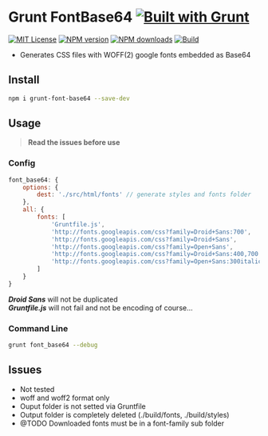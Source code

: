 # Grunt FontBase64 [![Built with Grunt][grunt-img]](http://gruntjs.com/)

[![MIT License][license-img]][license-url] [![NPM version][npm-version-img]][npm-url] [![NPM downloads][npm-downloads-img]][npm-url] [![Build][travis-img]][travis-url]

* Generates CSS files with WOFF(2) google fonts embedded as Base64

## Install

```bash
npm i grunt-font-base64 --save-dev
```

## Usage

> **Read the issues before use**

### Config
```javascript
font_base64: {
    options: {
        dest: './src/html/fonts' // generate styles and fonts folder
    },
    all: {
        fonts: [
            'Gruntfile.js',
            'http://fonts.googleapis.com/css?family=Droid+Sans:700',
            'http://fonts.googleapis.com/css?family=Droid+Sans',
            'http://fonts.googleapis.com/css?family=Open+Sans',
            'http://fonts.googleapis.com/css?family=Droid+Sans:400,700',
            'http://fonts.googleapis.com/css?family=Open+Sans:300italic,400italic,600italic,700italic,800italic,400,300,600,700,800'
        ]
    }
}
```
***Droid Sans*** will not be duplicated<br/>
***Gruntfile.js*** will not fail and not be encoding of course...<br/>

### Command Line
```bash
grunt font_base64 --debug
```

## Issues

- Not tested
- woff and woff2 format only
- Ouput folder is not setted via Gruntfile
- Output folder is completely deleted (./build/fonts, ./build/styles)
- @TODO Downloaded fonts must be in a font-family sub folder

[grunt-img]: https://cdn.gruntjs.com/builtwith.png
[license-img]: http://img.shields.io/badge/license-MIT-blue.svg?style=flat-square
[license-url]: LICENSE-MIT

[npm-url]: https://npmjs.org/package/grunt-font-base64
[npm-version-img]: http://img.shields.io/npm/v/grunt-font-base64.svg?style=flat-square
[npm-downloads-img]: http://img.shields.io/npm/dm/grunt-font-base64.svg?style=flat-square

[coverall-url]: https://coveralls.io/r/sixertoy/grunt-font-base64
[coverall-img]: https://img.shields.io/coveralls/sixertoy/grunt-font-base64.svg?style=flat-square

[travis-url]: https://travis-ci.org/sixertoy/grunt-font-base64
[travis-img]: http://img.shields.io/travis/sixertoy/grunt-font-base64.svg?style=flat-square
